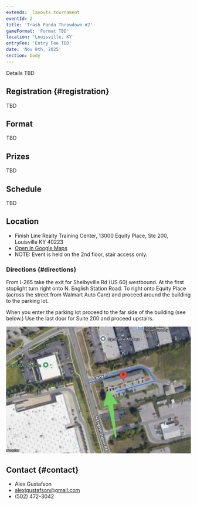 ```yaml
---
extends: _layouts.tournament
eventId: 2
title: 'Trash Panda Throwdown #2'
gameFormat: 'Format TBD'
location: 'Louisville, KY'
entryFee: 'Entry Fee TBD'
date: 'Nov 8th, 2025'
section: body
---
```


Details TBD

## Registration {#registration}
TBD

## Format
TBD

## Prizes
TBD

## Schedule
TBD

## Location
- Finish Line Realty Training Center, 13000 Equity Place, Ste 200, Louisville KY 40223
- [Open in Google Maps](https://maps.app.goo.gl/zmUzFe7t5E1Ktthw9)
- NOTE: Event is held on the 2nd floor, stair access only.

### Directions {#directions}

From I-265 take the exit for Shelbyville Rd (US 60) westbound. At the first stoplight turn right onto N. English Station Road. To right onto Equity Place (across the street from Walmart Auto Care) and proceed around the building to the parking lot.

When you enter the parking lot proceed to the far side of the building (see below.) Use the last door for Suite 200 and proceed upstairs.

![13000 Equity Place Satellite View](/assets/images/equity-place.jpeg)

## Contact {#contact}
- Alex Gustafson
- alexjgustafson@gmail.com
- (502) 472-3042


